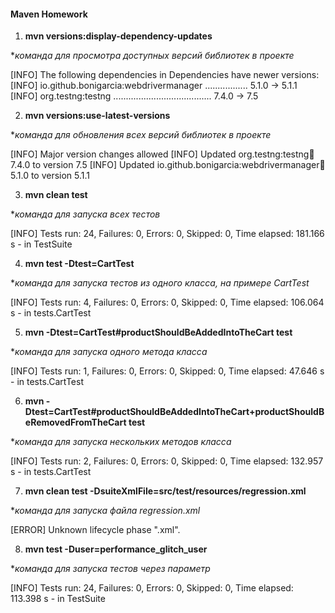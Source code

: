 #### Maven Homework

1. **mvn versions:display-dependency-updates**

*_команда для просмотра доступных версий библиотек в проекте_

[INFO] The following dependencies in Dependencies have newer versions:
[INFO]   io.github.bonigarcia:webdrivermanager ................. 5.1.0 -> 5.1.1
[INFO]   org.testng:testng ....................................... 7.4.0 -> 7.5

2. **mvn versions:use-latest-versions**

*_команда для обновления всех версий библиотек в проекте_

[INFO] Major version changes allowed
[INFO] Updated org.testng:testng:jar:7.4.0 to version 7.5
[INFO] Updated io.github.bonigarcia:webdrivermanager:jar:5.1.0 to version 5.1.1

3. **mvn clean test**

*_команда для запуска всех тестов_

[INFO] Tests run: 24, Failures: 0, Errors: 0, Skipped: 0, Time elapsed: 181.166 s - in TestSuite

4. **mvn test -Dtest=CartTest**

*_команда для запуска тестов из одного класса, на примере CartTest_

[INFO] Tests run: 4, Failures: 0, Errors: 0, Skipped: 0, Time elapsed: 106.064 s - in tests.CartTest

5. **mvn -Dtest=CartTest#productShouldBeAddedIntoTheCart test** 

*_команда для запуска одного метода класса_

[INFO] Tests run: 1, Failures: 0, Errors: 0, Skipped: 0, Time elapsed: 47.646 s - in tests.CartTest

6. **mvn -Dtest=CartTest#productShouldBeAddedIntoTheCart+productShouldBeRemovedFromTheCart test**

*_команда для запуска нескольких методов класса_

[INFO] Tests run: 2, Failures: 0, Errors: 0, Skipped: 0, Time elapsed: 132.957 s - in tests.CartTest

7. **mvn clean test -DsuiteXmlFile=src/test/resources/regression.xml** 

*_команда для запуска файла regression.xml_

[ERROR] Unknown lifecycle phase ".xml".

8. **mvn test -Duser=performance_glitch_user**

*_команда для запуска тестов через параметр_

[INFO] Tests run: 24, Failures: 0, Errors: 0, Skipped: 0, Time elapsed: 113.398 s - in TestSuite